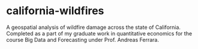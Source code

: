 # california-wildfires
A geospatial analysis of wildfire damage across the state of California. Completed as a part of my graduate work in quantitative economics for the course Big Data and Forecasting under Prof. Andreas Ferrara.
